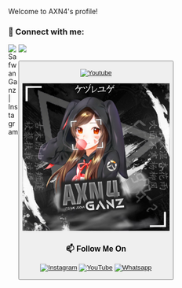 
  Welcome to AXN4's profile!
### 🤝 Connect with me:

<a href="https://instagram.com/_axn4._"><img align="left" src="https://raw.githubusercontent.com/yushi1007/yushi1007/main/images/instagram.svg" alt="SafwanGanz | Instagram" width="21px"/></a>
  <img src="https://media.giphy.com/media/hvRJCLFzcasrR4ia7z/giphy.gif" width="28">
</h3>
<button> 

<!-- Social icons section -->
<p align="center">
  <a href="https://youtube.com/channel/"><img width="32px" alt="Youtube" title="Youtube" src="https://i.imgur.com/qiXu7b2.png"/></a>
</a>
</p>
<div align="center">
  <img border-radius: 15px src="AXN4.jpg" width="300" height="300"/>
  <p align="center">


### 📫 Follow Me On
<a href="https://www.instagram.com/_axn4._" target="_blank"><img src="https://img.shields.io/badge/Instagram-%23E4405F.svg?&style=flat-square&logo=instagram&logoColor=white" alt="Instagram"></a>
<a href="https://youtube.com/channel/" target="_blank"><img src="https://img.shields.io/badge/YouTube-%231877F2.svg?&style=flat-square&logo=YouTube&logoColor=white" alt="YouTube"></a>
<a href="https://wa.me/918590451659" target="_blank"><img src="https://img.shields.io/badge/Whatsapp-%808080.svg?&style=flat-square&logo=Whatsapp&logoColor=white" alt="Whatsapp"></a>
